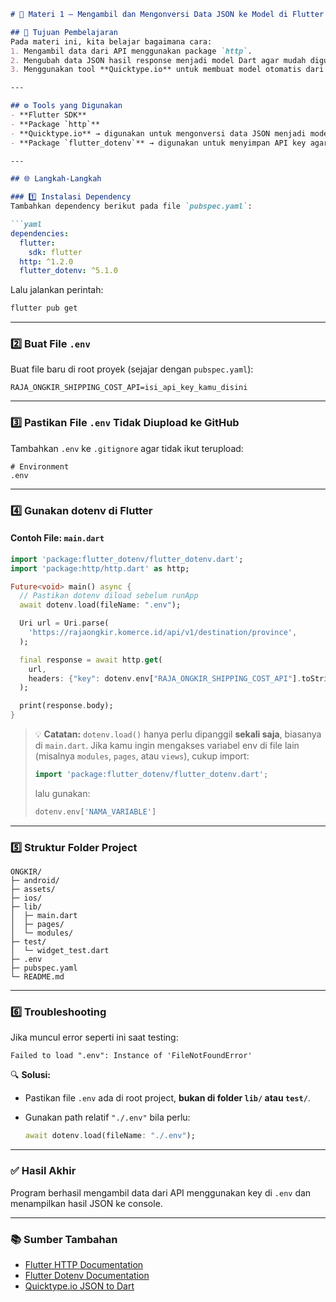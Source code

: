 
````markdown
# 📘 Materi 1 – Mengambil dan Mengonversi Data JSON ke Model di Flutter

## 🧩 Tujuan Pembelajaran
Pada materi ini, kita belajar bagaimana cara:
1. Mengambil data dari API menggunakan package `http`.
2. Mengubah data JSON hasil response menjadi model Dart agar mudah digunakan.
3. Menggunakan tool **Quicktype.io** untuk membuat model otomatis dari data JSON.

---

## ⚙️ Tools yang Digunakan
- **Flutter SDK**
- **Package `http`**
- **Quicktype.io** → digunakan untuk mengonversi data JSON menjadi model Dart secara otomatis.
- **Package `flutter_dotenv`** → digunakan untuk menyimpan API key agar tidak langsung ditulis di kode.

---

## 🌐 Langkah-Langkah

### 1️⃣ Instalasi Dependency
Tambahkan dependency berikut pada file `pubspec.yaml`:

```yaml
dependencies:
  flutter:
    sdk: flutter
  http: ^1.2.0
  flutter_dotenv: ^5.1.0
````

Lalu jalankan perintah:

```bash
flutter pub get
```

---

### 2️⃣ Buat File `.env`

Buat file baru di root proyek (sejajar dengan `pubspec.yaml`):

```
RAJA_ONGKIR_SHIPPING_COST_API=isi_api_key_kamu_disini
```

---

### 3️⃣ Pastikan File `.env` Tidak Diupload ke GitHub

Tambahkan `.env` ke `.gitignore` agar tidak ikut terupload:

```
# Environment
.env
```

---

### 4️⃣ Gunakan dotenv di Flutter

#### Contoh File: `main.dart`

```dart
import 'package:flutter_dotenv/flutter_dotenv.dart';
import 'package:http/http.dart' as http;

Future<void> main() async {
  // Pastikan dotenv diload sebelum runApp
  await dotenv.load(fileName: ".env");

  Uri url = Uri.parse(
    'https://rajaongkir.komerce.id/api/v1/destination/province',
  );

  final response = await http.get(
    url,
    headers: {"key": dotenv.env["RAJA_ONGKIR_SHIPPING_COST_API"].toString()},
  );

  print(response.body);
}
```

> 💡 **Catatan:**
> `dotenv.load()` hanya perlu dipanggil **sekali saja**, biasanya di `main.dart`.
> Jika kamu ingin mengakses variabel env di file lain (misalnya `modules`, `pages`, atau `views`), cukup import:
>
> ```dart
> import 'package:flutter_dotenv/flutter_dotenv.dart';
> ```
>
> lalu gunakan:
>
> ```dart
> dotenv.env['NAMA_VARIABLE']
> ```

---

### 5️⃣ Struktur Folder Project

```
ONGKIR/
├─ android/
├─ assets/
├─ ios/
├─ lib/
│  ├─ main.dart
│  ├─ pages/
│  └─ modules/
├─ test/
│  └─ widget_test.dart
├─ .env
├─ pubspec.yaml
└─ README.md
```

---

### 6️⃣ Troubleshooting

Jika muncul error seperti ini saat testing:

```
Failed to load ".env": Instance of 'FileNotFoundError'
```

🔍 **Solusi:**

* Pastikan file `.env` ada di root project, **bukan di folder `lib/` atau `test/`**.
* Gunakan path relatif `"./.env"` bila perlu:

  ```dart
  await dotenv.load(fileName: "./.env");
  ```

---

### ✅ Hasil Akhir

Program berhasil mengambil data dari API menggunakan key di `.env` dan menampilkan hasil JSON ke console.

---

### 📚 Sumber Tambahan

* [Flutter HTTP Documentation](https://pub.dev/packages/http)
* [Flutter Dotenv Documentation](https://pub.dev/packages/flutter_dotenv)
* [Quicktype.io JSON to Dart](https://app.quicktype.io/)

